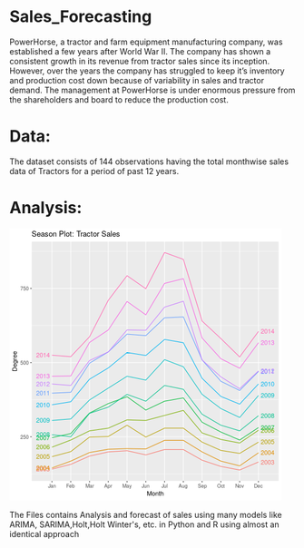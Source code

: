 # Sales_Forecasting



PowerHorse, a tractor and farm equipment manufacturing company, was established a few years after World
War II. The company has shown a consistent growth in its revenue from tractor sales since its inception.
However, over the years the company has struggled to keep it’s inventory and production cost down because
of variability in sales and tractor demand. The management at PowerHorse is under enormous pressure from
the shareholders and board to reduce the production cost.

# Data:
The dataset consists of 144 observations having the total monthwise sales data of Tractors for a period of
past 12 years.

# Analysis:

![seasonal sales](season.png)

The Files contains Analysis and forecast of sales using many models like ARIMA, SARIMA,Holt,Holt Winter's, etc. in Python and R using almost an identical approach

